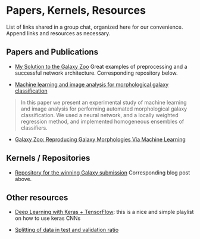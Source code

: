 # Papers, Kernels, Resources

List of links shared in a group chat, organized here for our convenience. Append links and resources as necessary.

## Papers and Publications

- [My Solution to the Galaxy Zoo](http://benanne.github.io/2014/04/05/galaxy-zoo.html)
Great examples of preprocessing and a successful network architecture. Corresponding repository below.

- [Machine learning and image analysis for morphological galaxy classification](https://academic.oup.com/mnras/article/349/1/87/3101624)
> In this paper we present an experimental study of machine learning and image analysis for performing automated morphological galaxy classification. We used a neural network, and a locally weighted regression method, and implemented homogeneous ensembles of classifiers.

- [Galaxy Zoo: Reproducing Galaxy Morphologies Via Machine Learning](https://arxiv.org/abs/0908.2033)

## Kernels / Repositories

- [Repository for the winning Galaxy submission](https://github.com/benanne/kaggle-galaxies)
Corresponding blog post above.

## Other resources

- [Deep Learning with Keras + TensorFlow](https://www.youtube.com/watch?v=N3oMKS1AfVI&list=PLX-LrBk6h3wR27xylD3Rsx4bbA15jlcYC): this is a nice and simple playlist on how to use keras CNNs

 - [Splitting of data in test and validation ratio](https://www.researchgate.net/publication/228911350_Data_Division_for_Developing_Neural_Networks_Applied_to_Geotechnical_Engineering)

